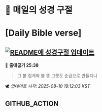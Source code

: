 # 🙏 매일의 성경 구절
# [Daily Bible verse]
## [![README에 성경구절 업데이트](https://github.com/DONGSUKA/first_test/actions/workflows/update-readme-bible.yml/badge.svg)](https://github.com/DONGSUKA/first_test/actions/workflows/update-readme-bible.yml)
<!-- START_BIBLE_VERSE -->
📖 **출애굽기 25:38**
> 그 불 집게와 불 똥 그릇도 순금으로 만들지니

🕊️ _업데이트 시각: 2025-08-10 19:12:03 KST_
  <!-- END_BIBLE_VERSE -->
## GITHUB_ACTION
